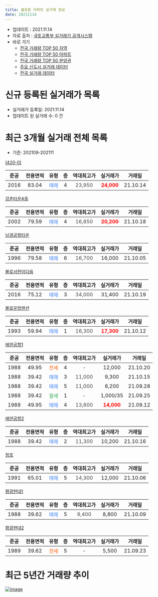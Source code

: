 ```yaml
---
title: 불로동 아파트 실거래 정보
date: 20211114
---
```


* 업데이트 : 2021.11.14
* 자료 출처 : [국토교통부 실거래가 공개시스템](http://rt.molit.go.kr)
* 바로 가기
    * [전국 거래량 TOP 50 지역](https://apt-info.github.io/apt-trade-info/tr)
    * [전국 거래량 TOP 50 아파트](https://apt-info.github.io/apt-trade-info/ta)
    * [전국 거래량 TOP 50 분양권](https://apt-info.github.io/apt-trade-info/tb)
    * [주요 신도시 실거래 데이터](https://apt-info.github.io/apt-trade-info/newtown)
    * [전국 실거래 데이터](https://apt-info.github.io/apt-trade-info/all)



<script async src="https://pagead2.googlesyndication.com/pagead/js/adsbygoogle.js"></script>
<!-- 기본광고 -->
<ins class="adsbygoogle"
     style="display:block"
     data-ad-client="ca-pub-1142216861245946"
     data-ad-slot="4805727019"
     data-ad-format="auto"
     data-full-width-responsive="true"></ins>
<script>
     (adsbygoogle = window.adsbygoogle || []).push({});
</script>


# 신규 등록된 실거래가 목록

* 실거래가 등록일: 2021.11.14
* 업데이트 된 실거래 수: 0 건




<script async src="https://pagead2.googlesyndication.com/pagead/js/adsbygoogle.js"></script>
<!-- 기본광고 -->
<ins class="adsbygoogle"
     style="display:block"
     data-ad-client="ca-pub-1142216861245946"
     data-ad-slot="4805727019"
     data-ad-format="auto"
     data-full-width-responsive="true"></ins>
<script>
     (adsbygoogle = window.adsbygoogle || []).push({});
</script>


# 최근 3개월 실거래 전체 목록
* 기준: 202109-202111


[(420-0)](https://search.naver.com/search.naver?query=%28420-0%29)

|준공|전용면적|유형|층|역대최고가|실거래가|거래일|
|:---:|:---:|:---:|:---:|:---:|:---:|:---:|
|2016|83.04|<span style="color:#4285F3">매매</span>|4|<span style="color:#444444">23,950</span>|<b><span style="color:#FF0000">24,000</span></b>|21.10.14|

[강촌타운A동](https://search.naver.com/search.naver?query=%EA%B0%95%EC%B4%8C%ED%83%80%EC%9A%B4A%EB%8F%99)

|준공|전용면적|유형|층|역대최고가|실거래가|거래일|
|:---:|:---:|:---:|:---:|:---:|:---:|:---:|
|2002|79.59|<span style="color:#4285F3">매매</span>|4|<span style="color:#444444">16,850</span>|<b><span style="color:#FF0000">20,200</span></b>|21.10.18|

[남경공항타운](https://search.naver.com/search.naver?query=%EB%82%A8%EA%B2%BD%EA%B3%B5%ED%95%AD%ED%83%80%EC%9A%B4)

|준공|전용면적|유형|층|역대최고가|실거래가|거래일|
|:---:|:---:|:---:|:---:|:---:|:---:|:---:|
|1996|79.58|<span style="color:#4285F3">매매</span>|6|<span style="color:#444444">16,700</span>|16,000|21.10.05|

[불로서한이다음](https://search.naver.com/search.naver?query=%EB%B6%88%EB%A1%9C%EC%84%9C%ED%95%9C%EC%9D%B4%EB%8B%A4%EC%9D%8C)

|준공|전용면적|유형|층|역대최고가|실거래가|거래일|
|:---:|:---:|:---:|:---:|:---:|:---:|:---:|
|2016|75.12|<span style="color:#4285F3">매매</span>|3|<span style="color:#444444">34,000</span>|31,400|21.10.19|

[불로우방맨션](https://search.naver.com/search.naver?query=%EB%B6%88%EB%A1%9C%EC%9A%B0%EB%B0%A9%EB%A7%A8%EC%85%98)

|준공|전용면적|유형|층|역대최고가|실거래가|거래일|
|:---:|:---:|:---:|:---:|:---:|:---:|:---:|
|1993|59.94|<span style="color:#4285F3">매매</span>|1|<span style="color:#444444">16,300</span>|<b><span style="color:#FF0000">17,300</span></b>|21.10.12|

[에덴공항1](https://search.naver.com/search.naver?query=%EC%97%90%EB%8D%B4%EA%B3%B5%ED%95%AD1)

|준공|전용면적|유형|층|역대최고가|실거래가|거래일|
|:---:|:---:|:---:|:---:|:---:|:---:|:---:|
|1988|49.95|<span style="color:#FF5A00">전세</span>|4|<span style="color:#444444">-</span>|12,000|21.10.20|
|1988|39.42|<span style="color:#4285F3">매매</span>|3|<span style="color:#444444">11,000</span>|9,300|21.10.15|
|1988|39.42|<span style="color:#4285F3">매매</span>|5|<span style="color:#444444">11,000</span>|8,200|21.09.28|
|1988|39.42|<span style="color:#34A853">월세</span>|1|<span style="color:#444444">-</span>|1,000/35|21.09.25|
|1988|49.95|<span style="color:#4285F3">매매</span>|4|<span style="color:#444444">13,600</span>|<b><span style="color:#FF0000">14,000</span></b>|21.09.12|

[에덴공항2](https://search.naver.com/search.naver?query=%EC%97%90%EB%8D%B4%EA%B3%B5%ED%95%AD2)

|준공|전용면적|유형|층|역대최고가|실거래가|거래일|
|:---:|:---:|:---:|:---:|:---:|:---:|:---:|
|1988|39.42|<span style="color:#4285F3">매매</span>|2|<span style="color:#444444">11,300</span>|10,200|21.10.16|

[청호](https://search.naver.com/search.naver?query=%EC%B2%AD%ED%98%B8)

|준공|전용면적|유형|층|역대최고가|실거래가|거래일|
|:---:|:---:|:---:|:---:|:---:|:---:|:---:|
|1991|65.01|<span style="color:#4285F3">매매</span>|5|<span style="color:#444444">14,300</span>|12,000|21.10.06|

[평광현대1](https://search.naver.com/search.naver?query=%ED%8F%89%EA%B4%91%ED%98%84%EB%8C%801)

|준공|전용면적|유형|층|역대최고가|실거래가|거래일|
|:---:|:---:|:---:|:---:|:---:|:---:|:---:|
|1988|39.62|<span style="color:#4285F3">매매</span>|5|<span style="color:#444444">9,400</span>|8,800|21.10.09|

[평광현대2](https://search.naver.com/search.naver?query=%ED%8F%89%EA%B4%91%ED%98%84%EB%8C%802)

|준공|전용면적|유형|층|역대최고가|실거래가|거래일|
|:---:|:---:|:---:|:---:|:---:|:---:|:---:|
|1989|39.62|<span style="color:#FF5A00">전세</span>|5|<span style="color:#444444">-</span>|5,500|21.09.23|



<script async src="https://pagead2.googlesyndication.com/pagead/js/adsbygoogle.js"></script>
<!-- 기본광고 -->
<ins class="adsbygoogle"
     style="display:block"
     data-ad-client="ca-pub-1142216861245946"
     data-ad-slot="4805727019"
     data-ad-format="auto"
     data-full-width-responsive="true"></ins>
<script>
     (adsbygoogle = window.adsbygoogle || []).push({});
</script>


# 최근 5년간 거래량 추이


<div style="width:100%;">
    <canvas id="deal_progress" height="200"></canvas>
</div>

<script>
new Chart(document.getElementById("deal_progress"), {
    type: 'line',
    data: {
        labels: ['16.01','16.02','16.03','16.04','16.05','16.06','16.07','16.08','16.09','16.10','16.11','16.12','17.01','17.02','17.03','17.04','17.05','17.06','17.07','17.08','17.09','17.10','17.11','17.12','18.01','18.02','18.03','18.04','18.05','18.06','18.07','18.08','18.09','18.10','18.11','18.12','19.01','19.02','19.03','19.04','19.05','19.06','19.07','19.08','19.09','19.10','19.11','19.12','20.01','20.02','20.03','20.04','20.05','20.06','20.07','20.08','20.09','20.10','20.11','20.12','21.01','21.02','21.03','21.04','21.05','21.06','21.07','21.08','21.09','21.10'],
        datasets: [{
            label: '매매/분양권',
            data: [3,11,5,6,9,9,15,17,25,32,23,15,12,16,7,11,7,7,3,4,11,5,8,10,4,6,11,3,6,3,3,5,10,13,6,6,5,2,13,10,10,6,7,5,4,7,5,9,10,18,6,3,6,10,16,18,12,22,19,17,8,7,10,9,10,4,3,2,2,9],
            borderColor: "rgba(66, 133, 243, 1)",
            backgroundColor: "rgba(66, 133, 243, 0.05)",
            borderWidth: 1,
            pointRadius: 0,
            fill: false,
            lineTension: 0
        },{
            label: '전/월세',
            data: [6,8,5,1,2,3,3,4,5,14,16,16,17,7,6,1,0,0,1,3,4,10,4,2,1,3,2,1,2,2,6,6,6,6,7,10,11,5,5,6,2,1,2,2,1,7,5,2,2,1,3,1,5,2,2,4,9,7,14,10,5,7,8,4,5,6,5,3,2,1],
            borderColor: "rgba(255, 90, 0, 1)",
            backgroundColor: "rgba(255, 90, 0, 0.05)",
            borderWidth: 1,
            pointRadius: 0,
            fill: false,
            lineTension: 0
        },{
            label: '합계',
            data: [9,19,10,7,11,12,18,21,30,46,39,31,29,23,13,12,7,7,4,7,15,15,12,12,5,9,13,4,8,5,9,11,16,19,13,16,16,7,18,16,12,7,9,7,5,14,10,11,12,19,9,4,11,12,18,22,21,29,33,27,13,14,18,13,15,10,8,5,4,10],
            borderColor: "rgba(0, 0, 0, 1)",
            backgroundColor: "rgba(0, 0, 0, 0.03)",
            borderWidth: 0.1,
            pointRadius: 0,
            fill: true,
            lineTension: 0
        }
        ]
    },
    options: {
        responsive: true,
        title: {
            display: false
        },
        tooltips: {
            mode: 'index',
            intersect: false
        },
        hover: {
            mode: 'nearest',
            intersect: true
        },
        scales: {
            xAxes: [{
                display: true,
                scaleLabel: {
                    display: true,
                    labelString: '년/월'
                }
            }],
            yAxes: [{
                display: true,
                ticks: {
                    suggestedMin: 0,
                },
                scaleLabel: {
                    display: true,
                    labelString: '실거래 수'
                }
            }]
        }
    }
});

</script>


[![image](https://apt-info.github.io/images/2020-01-03-apt-trade-info/1024x500.png)](https://play.google.com/store/apps/details?id=com.aptinfo.apttradeinfo)

